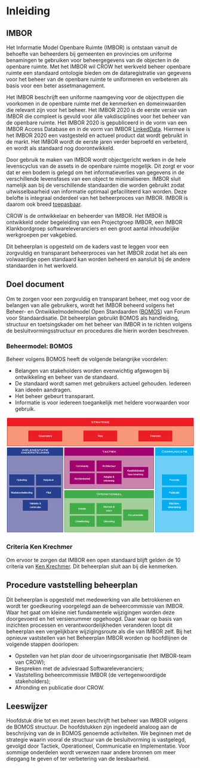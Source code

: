 # Inleiding

<aside class="note" title="Ik weet niet waar ik dit in het document  hoofdstuk 1 moet aanpasen aanpassen. Maar wat willen we hier mee zeggen eigenlijk? De tekst hierboven is voor mij ook niet aan te passen.">
</aside>

## IMBOR
Het Informatie Model Openbare Ruimte (IMBOR) is ontstaan vanuit de behoefte van beheerders bij gemeenten en provincies om uniforme benamingen te gebruiken voor beheergegevens van de objecten in de openbare ruimte. Met het IMBOR wil CROW het werkveld beheer openbare ruimte een standaard ontologie bieden om de dataregistratie van gegevens voor het beheer van de openbare ruimte te uniformeren en verbeteren als basis voor een beter assetmanagement. 

Het IMBOR beschrijft een uniforme naamgeving voor de objecttypen die voorkomen in de openbare ruimte met de kenmerken en domeinwaarden die relevant zijn voor het beheer. Het IMBOR 2020 is de eerste versie van IMBOR die compleet is gevuld voor álle vakdisciplines voor het beheer van de openbare ruimte. Het IMBOR 2020 is gepubliceerd in de vorm van een IMBOR Access Database en in de vorm van IMBOR [LinkedData](https://www.crow.nl/thema-s/management-openbare-ruimte/imbor/imbor-linkeddata). Hiermee is het IMBOR 2020 een vastgesteld en actueel product dat wordt gebruikt in de markt. Het IMBOR wordt de eerste jaren verder beproefd en verbeterd, en wordt als standaard nog doorontwikkeld. 

Door gebruik te maken van IMBOR wordt objectgericht werken in de hele levenscyclus van de assets in de openbare ruimte mogelijk. Dit zorgt er voor dat er een bodem is gelegd om het informatieverlies van gegevens in de verschillende levensfases van een object te minimaliseren. IMBOR sluit namelijk aan bij de verschillende standaarden die worden gebruikt zodat uitwisselbaarheid van informatie optimaal gefaciliteerd kan worden. Deze belofte is integraal onderdeel van het beheerproces van IMBOR. IMBOR is daarom ook breed [toepasbaar](https://www.crow.nl/thema-s/management-openbare-ruimte/imbor/toepassing-imbor). 

CROW is de ontwikkelaar en beheerder van IMBOR. Het IMBOR is ontwikkeld onder begeleiding van een Projectgroep IMBOR, een IMBOR Klankbordgroep softwareleveranciers en een groot aantal inhoudelijke werkgroepen per vakgebied. 

Dit beheerplan is opgesteld om de kaders vast te leggen voor een zorgvuldig en transparant beheerproces van het IMBOR zodat het als een volwaardige open standaard kan worden beheerd en aansluit bij de andere standaarden in het werkveld.

## Doel document
Om te zorgen voor een zorgvuldig en transparant beheer, met oog voor de belangen van alle gebruikers, wordt het IMBOR beheerd volgens het Beheer- en Ontwikkelmodelmodel Open Standaarden ([BOMOS](https://gitdocumentatie.logius.nl/publicatie/bomos/fundament/)) van Forum voor Standaardisatie. Dit beheerplan gebruikt BOMOS als handleiding, structuur en toetsingskader om het beheer van IMBOR in te richten volgens de besluitvormingsstructuur en procedures die hierin worden beschreven. 

### Beheermodel: BOMOS
Beheer volgens BOMOS heeft de volgende belangrijke voordelen:
*	Belangen van stakeholders worden evenwichtig afgewogen bij ontwikkeling en beheer van de standaard.
*	De standaard wordt samen met gebruikers actueel gehouden. Iedereen kan ideeën aandragen.
*	Het beheer gebeurt transparant.
*	Informatie is voor iedereen toegankelijk met heldere voorwaarden voor gebruik.

![Activiteitendiagram van BOMOS van Forum voor standaardisatie](./media/BOMOS.png "Activiteitendiagram van Beheermodel voor Open Standaarden van Forum voor standaardisatie")

<aside class="note" title="Hoe kan ik de afbeelding schalen?">
</aside>

### Criteria Ken Krechmer
Om ervoor te zorgen dat IMBOR een open standaard blijft gelden de 10 criteria van [Ken Krechmer](https://www.csrstds.com/OpnStdsCallforAction.pdf). Dit beheerplan sluit aan bij die kenmerken.

## Procedure vaststelling beheerplan
Dit beheerplan is opgesteld met medewerking van alle betrokkenen en wordt ter goedkeuring voorgelegd aan de beheercommissie van IMBOR. Waar het gaat om kleine niet fundamentele wijzigingen worden deze doorgevoerd en het versienummer opgehoogd. Daar waar op basis van inzichten processen en verantwoordelijkheden veranderen loopt dit beheerplan een vergelijkbare wijzigingsroute als die van IMBOR zelf. Bij het opnieuw vaststellen van het Beheerplan IMBOR worden op hoofdlijnen de volgende stappen doorlopen:
* Opstellen van het plan door de uitvoeringsorganisatie (het IMBOR-team van CROW);
* Bespreken met de adviesraad Softwareleveranciers;
* Vaststelling beheercommissie IMBOR (de vertegenwoordigde stakeholders);
* Afronding en publicatie door CROW.

## Leeswijzer
Hoofdstuk drie tot en met zeven beschrijft het beheer van IMBOR volgens de BOMOS structuur. De hoofdstukken zijn ingedeeld analoog aan de beschrijving van de in BOMOS genoemde activiteiten. We beginnen met de strategie waarin vooral de structuur van de besluitvorming is vastgelegd, gevolgd door Tactiek, Operationeel, Communicatie en Implementatie. Voor sommige onderdelen wordt verwezen naar andere bronnen om meer diepgang te geven of ter verbetering van de leesbaarheid.
